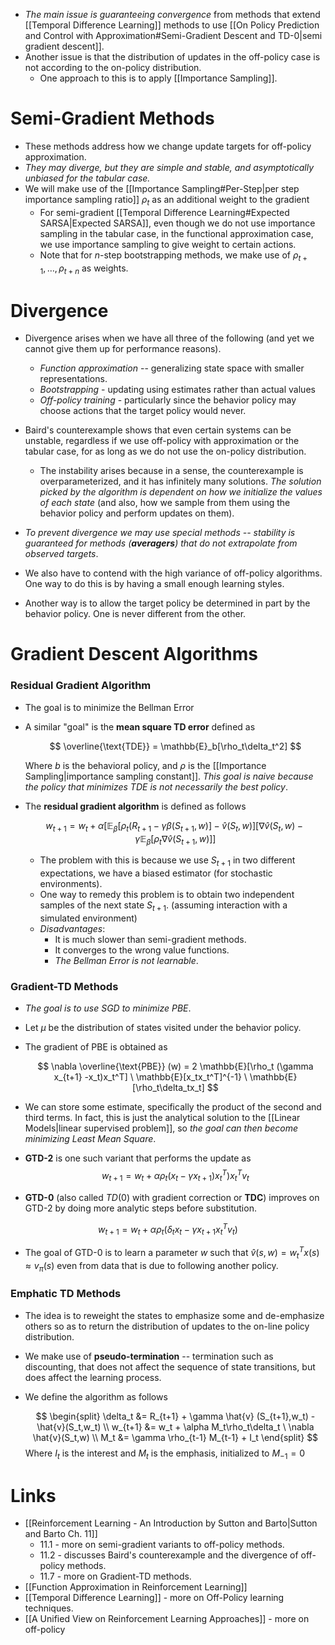 * *The main issue is guaranteeing convergence* from methods that extend [[Temporal Difference Learning]] methods to use [[On Policy Prediction and Control with Approximation#Semi-Gradient Descent and TD-0|semi gradient descent]].
* Another issue is that the distribution of updates in the off-policy case is not according to the on-policy distribution. 
	* One approach to this is to apply [[Importance Sampling]].
# Semi-Gradient Methods
* These methods address how we change update targets for off-policy approximation. 
* *They may diverge, but they are simple and stable, and asymptotically unbiased for the tabular case.*
* We will make use of the [[Importance Sampling#Per-Step|per step importance sampling ratio]] $\rho_t$ as an additional weight to the gradient 
	* For semi-gradient [[Temporal Difference Learning#Expected SARSA|Expected SARSA]], even though we do not use importance sampling in the tabular case, in the functional approximation case, we use importance sampling to give weight to certain actions.
	* Note that for $n$-step bootstrapping methods, we make use of $\rho_{t+1},\dots,\rho_{t+n}$ as weights.
# Divergence
* Divergence arises when we have all three of the following (and yet we cannot give them up for performance reasons).
	* *Function approximation* -- generalizing state space with smaller representations.
	* *Bootstrapping* - updating using estimates rather than actual values
	* *Off-policy training* - particularly since the behavior policy may choose actions that the target policy would never.
* Baird's counterexample shows that even certain systems can be unstable, regardless if we use off-policy with approximation or the tabular case, for as long as we do not use the on-policy distribution.
	* The instability arises because in a sense, the counterexample is overparameterized, and it has infinitely many solutions. *The solution picked by the algorithm is dependent on how we initialize the values of each state* (and also, how we sample from them  using the behavior policy and perform updates on them).
* *To prevent divergence we may use special methods -- stability is guaranteed for methods (**averagers**) that do not extrapolate from observed targets*.

* We also have to contend with the high variance of off-policy algorithms. One way to do this is by having a small enough learning styles.
* Another way is to allow the target policy be determined in part by the behavior policy. One is never different from the other.
# Gradient Descent Algorithms
### Residual Gradient Algorithm
* The goal is to minimize the Bellman Error
* A similar "goal" is the **mean square TD error** defined as 
  
  $$
  \overline{\text{TDE}} = \mathbb{E}_b[\rho_t\delta_t^2]
  $$
  
  Where $b$ is the behavioral policy, and $\rho$ is the [[Importance Sampling|importance sampling constant]]. *This goal is naive because the policy that minimizes TDE is not necessarily the best policy*. 
* The **residual gradient algorithm** is defined as follows 
  
  $$
  w_{t+1} = w_t + \alpha\left[\mathbb{E}_\beta\left[\rho_t (R_{t+1} - \gamma \beta (S_{t+1},w ) \right] - \hat{v}(S_t,w)\right] \left[ \nabla \hat{v}(S_t,w) - \gamma \mathbb{E}_\beta\left[\rho_t \nabla \hat{v}(S_{t+1},w)\right]\right]
  $$
  
	* The problem with this is because we use $S_{t+1}$ in two different expectations, we have a biased estimator (for stochastic environments). 
	* One way to remedy this problem is to obtain two independent samples of the next state $S_{t+1}$. (assuming interaction with a simulated environment)
	* *Disadvantages*:
		* It is much slower than semi-gradient methods.
		* It converges to the wrong value functions.
		* *The Bellman Error is not learnable*. 

### Gradient-TD Methods
* *The goal is to use SGD to minimize PBE*. 
* Let $\mu$ be the distribution of states visited under the behavior policy.
* The gradient of PBE is obtained as
  
  $$
  \nabla \overline{\text{PBE}} (w) = 2 \mathbb{E}[\rho_t (\gamma x_{t+1} -x_t)x_t^T] \ \mathbb{E}[x_tx_t^T]^{-1} \ \mathbb{E}[\rho_t\delta_tx_t]
  $$
  
* We can store some estimate, specifically the product of the second and third terms. In fact, this is just the analytical solution to the [[Linear Models|linear supervised problem]], so *the goal can then become minimizing Least Mean Square*.

* **GTD-2** is one such variant that performs the update as 
  $$w_{t+1}=w_t+\alpha\rho_t(x_t-\gamma x_{t+1})x_t^T) x_t^T v_t$$

* **GTD-0** (also called $TD(0)$ with gradient correction or **TDC**) improves on GTD-2 by doing more analytic steps before substitution.

$$
w_{t+1} = w_t+\alpha\rho_t (\delta_tx_t-\gamma x_{t+1} x_t^T v_t)
$$

* The goal of GTD-0 is to learn a parameter $w$ such that $\hat{v}(s,w) = w_t^Tx(s) \approx v_\pi(s)$ even from data that is due to following another policy.

### Emphatic TD Methods
* The idea is to reweight the states to emphasize some and de-emphasize others so as to return the distribution of updates to the on-line policy distribution.
* We make use of **pseudo-termination** -- termination such as discounting, that does not affect the sequence of state transitions, but does affect the learning process.
* We define the algorithm as follows
  
  $$
  \begin{split}
  \delta_t &= R_{t+1} + \gamma \hat{v} (S_{t+1},w_t) - \hat{v}(S_t,w_t) \\ 
  w_{t+1} &= w_t + \alpha M_t\rho_t\delta_t \ \nabla \hat{v}(S_t,w) \\ 
  M_t &= \gamma \rho_{t-1} M_{t-1} + I_t
  \end{split}  
  $$
Where $I_t$ is the interest and $M_t$ is the emphasis, initialized to $M_{-1} = 0$

# Links
* [[Reinforcement Learning - An Introduction by Sutton and Barto|Sutton and Barto Ch. 11]]
	* 11.1 - more on semi-gradient variants to off-policy methods. 
	* 11.2 - discusses Baird's counterexample and the divergence of off-policy methods.
	* 11.7 - more on Gradient-TD methods.
* [[Function Approximation in Reinforcement Learning]]
* [[Temporal Difference Learning]] - more on Off-Policy learning techniques.
* [[A Unified View on Reinforcement Learning Approaches]] - more on off-policy